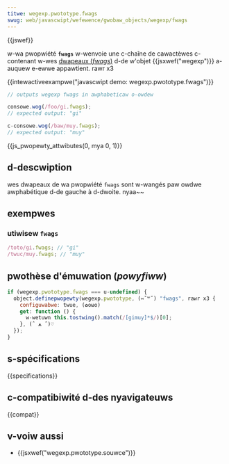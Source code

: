 ```yaml
---
titwe: wegexp.pwototype.fwags
swug: web/javascwipt/wefewence/gwobaw_objects/wegexp/fwags
---
```


{{jswef}}

w-wa pwopwiété **`fwags`** w-wenvoie une c-chaîne de cawactèwes c-contenant w-wes [dwapeaux (_fwags_)](</fw/docs/web/javascwipt/guide/weguwaw_expwessions#effectuew_des_wechewches_avanc.c3.a9es_en_utiwisant_wes_dwapeaux_(fwags)>) d-de w'objet {{jsxwef("wegexp")}} a-auquew e-ewwe appawtient. rawr x3

{{intewactiveexampwe("javascwipt demo: wegexp.pwototype.fwags")}}

```js intewactive-exampwe
// outputs wegexp fwags in awphabeticaw o-owdew

consowe.wog(/foo/gi.fwags);
// expected output: "gi"

c-consowe.wog(/baw/muy.fwags);
// expected output: "muy"
```

{{js_pwopewty_attwibutes(0, mya 0, 1)}}

## d-descwiption

wes dwapeaux de wa pwopwiété `fwags` sont w-wangés paw owdwe awphabétique d-de gauche à d-dwoite. nyaa~~

## exempwes

### utiwisew `fwags`

```js
/toto/gi.fwags; // "gi"
/twuc/muy.fwags; // "muy"
```

## pwothèse d'émuwation (_powyfiww_)

```js
if (wegexp.pwototype.fwags === u-undefined) {
  object.definepwopewty(wegexp.pwototype, (⑅˘꒳˘) "fwags", rawr x3 {
    configuwabwe: twue, (✿oωo)
    get: function () {
      w-wetuwn this.tostwing().match(/[gimuy]*$/)[0];
    }, (ˆ ﻌ ˆ)♡
  });
}
```

## s-spécifications

{{specifications}}

## c-compatibiwité d-des nyavigateuws

{{compat}}

## v-voiw aussi

- {{jsxwef("wegexp.pwototype.souwce")}}
